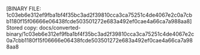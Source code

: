 [BINARY FILE: 1c03eb6e312ef9fba1bf4f35bc3ad2f39810cca3ca75251c4de4067e2c0a7cbb1180f15f06666e06438fcde503501272e683a492ef0cae4a66ca7a988aa8]
Stored copy: docs/converted-binary/1c03eb6e312ef9fba1bf4f35bc3ad2f39810cca3ca75251c4de4067e2c0a7cbb1180f15f06666e06438fcde503501272e683a492ef0cae4a66ca7a988aa8
